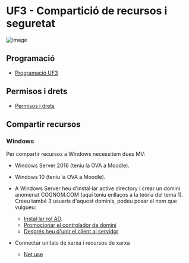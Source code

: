 # UF3 - Compartició de recursos i seguretat

![image](https://github.com/XaSaFa/MP04/assets/110727546/1dcee92e-e0ca-46a9-9115-3c300955b547)

## Programació

- [Programació UF3](programacio.md)

## Permisos i drets

- [Permisos i drets](permisos_i_drets.md)

## Compartir recursos

### Windows

Per compartir recursos a Windows necessitem dues MV:
- Windows Server 2016 (teniu la OVA a Moodle).
- Windows 10 (teniu la OVA a Moodle).

- A Windows Server heu d'instal·lar active directory i crear un domini anomenat COGNOM.COM (aquí teniu enllaços a la teòria del tema 1). Creeu també 3 usuaris d'aquest dominis, podeu posar el nom que vulgueu:
  - [Instal·lar rol AD](https://github.com/XaSaFa/MP04/blob/main/uf1/instalar_domini.md).
  - [Promocionar el controlador de domini](https://github.com/XaSaFa/MP04/blob/main/uf1/instalar_domini2.md)
  - [Després heu d'unir el client al servidor](https://github.com/XaSaFa/MP04/blob/main/uf1/conectar_client_a_domini.md)

- Connectar unitats de xarxa i recursos de xarxa
  - [Net use](connectar_unitat_xarxa.md)
 <!--
  - [Connectar a unitat de xarxa i recurs de xarxa de forma gràfica](connectar_unitat_xarxa_visual.md)
  - [Crear una carpeta personal per als usuaris del domini](carpeta_personal_windows.md)
  - [Compartir impressora](compartir_impressora.md)

- Directives de grup
  - [Crear una directiva de grup per una unitat organitzativa](directives.md)
  -->
  
